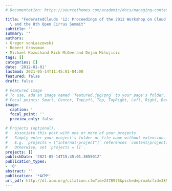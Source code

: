 ```yaml
---
# Documentation: https://sourcethemes.com/academic/docs/managing-content/

title: "FederatedClouds '12: Proceedings of the 2012 Workshop on Cloud Services, Federation,\
  \ and the 8th Open Cirrus Summit"
subtitle: ''
summary: ''
authors:
- Gregor vonLaszewski
- Robert Grossman
- Michael Kozuchand Rick McGeerand Dejan Milojicic
tags: []
categories: []
date: '2012-01-01'
lastmod: 2021-05-14T11:45:01-04:00
featured: false
draft: false

# Featured image
# To use, add an image named `featured.jpg/png` to your page's folder.
# Focal points: Smart, Center, TopLeft, Top, TopRight, Left, Right, BottomLeft, Bottom, BottomRight.
image:
  caption: ''
  focal_point: ''
  preview_only: false

# Projects (optional).
#   Associate this post with one or more of your projects.
#   Simply enter your project's folder or file name without extension.
#   E.g. `projects = ["internal-project"]` references `content/project/deep-learning/index.md`.
#   Otherwise, set `projects = []`.
projects: []
publishDate: '2021-05-14T15:45:01.305501Z'
publication_types:
- '0'
abstract: ''
publication: '*ACM*'
url_pdf: http://dl.acm.org/citation.cfm?id=2378975&picked=prox&cfid=389635474&cftoken=32712991
---
```

